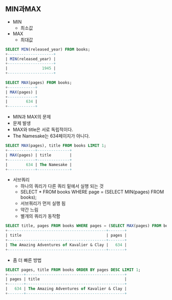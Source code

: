 ## MIN과MAX

* MIN
  * 최소값
* MAX
  * 최대값


```sql
SELECT MIN(released_year) FROM books;
+--------------------+
| MIN(released_year) |
+--------------------+
|               1945 |
+--------------------+
    
SELECT MAX(pages) FROM books;
+------------+
| MAX(pages) |
+------------+
|        634 |
+------------+
```

* MIN과 MAX의 문제
* 문제 발생
* MAX와 title은 서로 독립적이다.
* The Namesake는 634페이지가 아니다.

```sql
SELECT MAX(pages), title FROM books LIMIT 1;
+------------+--------------+
| MAX(pages) | title        |
+------------+--------------+
|        634 | The Namesake |
+------------+--------------+
```

* 서브쿼리
  * 하나의 쿼리가 다른 쿼리 밑에서 실행 되는 것
  * SELECT * FROM books WHERE page = (SELECT MIN(pages) FROM books);
  * 서브쿼리가 먼저 실행 됨
  * 약간 느림
  * 별개의 쿼리가 동작함

```sql
SELECT title, pages FROM books WHERE pages = (SELECT MAX(pages) FROM books);
+-------------------------------------------+-------+
| title                                     | pages |
+-------------------------------------------+-------+
| The Amazing Adventures of Kavalier & Clay |   634 |
+-------------------------------------------+-------+
```

* 좀 더 빠른 방법

```sql
SELECT pages, title FROM books ORDER BY pages DESC LIMIT 1;
+-------+-------------------------------------------+
| pages | title                                     |
+-------+-------------------------------------------+
|   634 | The Amazing Adventures of Kavalier & Clay |
+-------+-------------------------------------------+
```